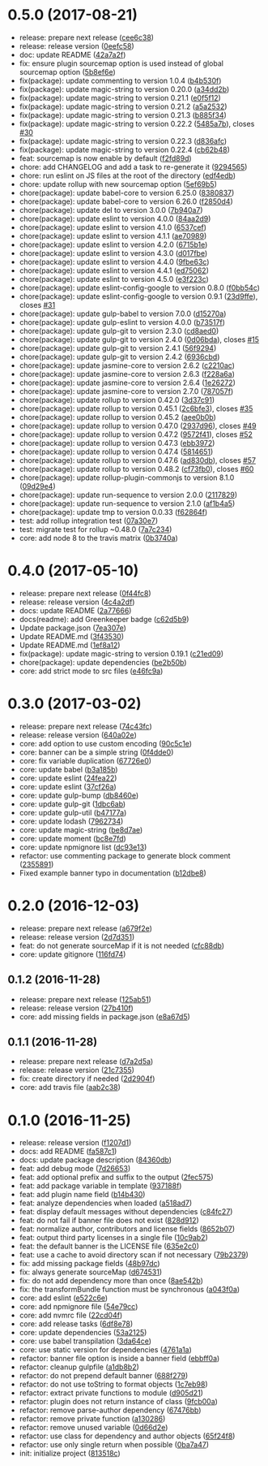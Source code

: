 <a name="0.5.0"></a>
# 0.5.0 (2017-08-21)

* release: prepare next release ([cee6c38](https://github.com/mjeanroy/rollup-plugin-license/commit/cee6c38))
* release: release version ([0eefc58](https://github.com/mjeanroy/rollup-plugin-license/commit/0eefc58))
* doc: update README ([42a7a2f](https://github.com/mjeanroy/rollup-plugin-license/commit/42a7a2f))
* fix: ensure plugin sourcemap option is used instead of global sourcemap option ([5b8ef6e](https://github.com/mjeanroy/rollup-plugin-license/commit/5b8ef6e))
* fix(package): update commenting to version 1.0.4 ([b4b530f](https://github.com/mjeanroy/rollup-plugin-license/commit/b4b530f))
* fix(package): update magic-string to version 0.20.0 ([a34dd2b](https://github.com/mjeanroy/rollup-plugin-license/commit/a34dd2b))
* fix(package): update magic-string to version 0.21.1 ([e0f5f12](https://github.com/mjeanroy/rollup-plugin-license/commit/e0f5f12))
* fix(package): update magic-string to version 0.21.2 ([a5a2532](https://github.com/mjeanroy/rollup-plugin-license/commit/a5a2532))
* fix(package): update magic-string to version 0.21.3 ([b885f34](https://github.com/mjeanroy/rollup-plugin-license/commit/b885f34))
* fix(package): update magic-string to version 0.22.2 ([5485a7b](https://github.com/mjeanroy/rollup-plugin-license/commit/5485a7b)), closes [#30](https://github.com/mjeanroy/rollup-plugin-license/issues/30)
* fix(package): update magic-string to version 0.22.3 ([d836afc](https://github.com/mjeanroy/rollup-plugin-license/commit/d836afc))
* fix(package): update magic-string to version 0.22.4 ([cb62b48](https://github.com/mjeanroy/rollup-plugin-license/commit/cb62b48))
* feat: sourcemap is now enable by default ([f2fd89d](https://github.com/mjeanroy/rollup-plugin-license/commit/f2fd89d))
* chore: add CHANGELOG and add a task to re-generate it ([9294565](https://github.com/mjeanroy/rollup-plugin-license/commit/9294565))
* chore: run eslint on JS files at the root of the directory ([edf4edb](https://github.com/mjeanroy/rollup-plugin-license/commit/edf4edb))
* chore: update rollup with new sourcemap option ([5ef69b5](https://github.com/mjeanroy/rollup-plugin-license/commit/5ef69b5))
* chore(package): update babel-core to version 6.25.0 ([8380837](https://github.com/mjeanroy/rollup-plugin-license/commit/8380837))
* chore(package): update babel-core to version 6.26.0 ([f2850d4](https://github.com/mjeanroy/rollup-plugin-license/commit/f2850d4))
* chore(package): update del to version 3.0.0 ([7b940a7](https://github.com/mjeanroy/rollup-plugin-license/commit/7b940a7))
* chore(package): update eslint to version 4.0.0 ([84aa2d9](https://github.com/mjeanroy/rollup-plugin-license/commit/84aa2d9))
* chore(package): update eslint to version 4.1.0 ([6537cef](https://github.com/mjeanroy/rollup-plugin-license/commit/6537cef))
* chore(package): update eslint to version 4.1.1 ([ae70989](https://github.com/mjeanroy/rollup-plugin-license/commit/ae70989))
* chore(package): update eslint to version 4.2.0 ([6715b1e](https://github.com/mjeanroy/rollup-plugin-license/commit/6715b1e))
* chore(package): update eslint to version 4.3.0 ([d017fbe](https://github.com/mjeanroy/rollup-plugin-license/commit/d017fbe))
* chore(package): update eslint to version 4.4.0 ([9fbe63c](https://github.com/mjeanroy/rollup-plugin-license/commit/9fbe63c))
* chore(package): update eslint to version 4.4.1 ([ed75062](https://github.com/mjeanroy/rollup-plugin-license/commit/ed75062))
* chore(package): update eslint to version 4.5.0 ([e3f223c](https://github.com/mjeanroy/rollup-plugin-license/commit/e3f223c))
* chore(package): update eslint-config-google to version 0.8.0 ([f0bb54c](https://github.com/mjeanroy/rollup-plugin-license/commit/f0bb54c))
* chore(package): update eslint-config-google to version 0.9.1 ([23d9ffe](https://github.com/mjeanroy/rollup-plugin-license/commit/23d9ffe)), closes [#31](https://github.com/mjeanroy/rollup-plugin-license/issues/31)
* chore(package): update gulp-babel to version 7.0.0 ([d15270a](https://github.com/mjeanroy/rollup-plugin-license/commit/d15270a))
* chore(package): update gulp-eslint to version 4.0.0 ([b73517f](https://github.com/mjeanroy/rollup-plugin-license/commit/b73517f))
* chore(package): update gulp-git to version 2.3.0 ([cd8aed0](https://github.com/mjeanroy/rollup-plugin-license/commit/cd8aed0))
* chore(package): update gulp-git to version 2.4.0 ([0d06bda](https://github.com/mjeanroy/rollup-plugin-license/commit/0d06bda)), closes [#15](https://github.com/mjeanroy/rollup-plugin-license/issues/15)
* chore(package): update gulp-git to version 2.4.1 ([56f9294](https://github.com/mjeanroy/rollup-plugin-license/commit/56f9294))
* chore(package): update gulp-git to version 2.4.2 ([6936cbd](https://github.com/mjeanroy/rollup-plugin-license/commit/6936cbd))
* chore(package): update jasmine-core to version 2.6.2 ([c2210ac](https://github.com/mjeanroy/rollup-plugin-license/commit/c2210ac))
* chore(package): update jasmine-core to version 2.6.3 ([f228a6a](https://github.com/mjeanroy/rollup-plugin-license/commit/f228a6a))
* chore(package): update jasmine-core to version 2.6.4 ([1e26272](https://github.com/mjeanroy/rollup-plugin-license/commit/1e26272))
* chore(package): update jasmine-core to version 2.7.0 ([787057f](https://github.com/mjeanroy/rollup-plugin-license/commit/787057f))
* chore(package): update rollup to version 0.42.0 ([3d37c91](https://github.com/mjeanroy/rollup-plugin-license/commit/3d37c91))
* chore(package): update rollup to version 0.45.1 ([2c6bfe3](https://github.com/mjeanroy/rollup-plugin-license/commit/2c6bfe3)), closes [#35](https://github.com/mjeanroy/rollup-plugin-license/issues/35)
* chore(package): update rollup to version 0.45.2 ([aee0b0b](https://github.com/mjeanroy/rollup-plugin-license/commit/aee0b0b))
* chore(package): update rollup to version 0.47.0 ([2937d96](https://github.com/mjeanroy/rollup-plugin-license/commit/2937d96)), closes [#49](https://github.com/mjeanroy/rollup-plugin-license/issues/49)
* chore(package): update rollup to version 0.47.2 ([9572f41](https://github.com/mjeanroy/rollup-plugin-license/commit/9572f41)), closes [#52](https://github.com/mjeanroy/rollup-plugin-license/issues/52)
* chore(package): update rollup to version 0.47.3 ([ebb3972](https://github.com/mjeanroy/rollup-plugin-license/commit/ebb3972))
* chore(package): update rollup to version 0.47.4 ([5814651](https://github.com/mjeanroy/rollup-plugin-license/commit/5814651))
* chore(package): update rollup to version 0.47.6 ([ad830db](https://github.com/mjeanroy/rollup-plugin-license/commit/ad830db)), closes [#57](https://github.com/mjeanroy/rollup-plugin-license/issues/57)
* chore(package): update rollup to version 0.48.2 ([cf73fb0](https://github.com/mjeanroy/rollup-plugin-license/commit/cf73fb0)), closes [#60](https://github.com/mjeanroy/rollup-plugin-license/issues/60)
* chore(package): update rollup-plugin-commonjs to version 8.1.0 ([09d29e4](https://github.com/mjeanroy/rollup-plugin-license/commit/09d29e4))
* chore(package): update run-sequence to version 2.0.0 ([2117829](https://github.com/mjeanroy/rollup-plugin-license/commit/2117829))
* chore(package): update run-sequence to version 2.1.0 ([af1b4a5](https://github.com/mjeanroy/rollup-plugin-license/commit/af1b4a5))
* chore(package): update tmp to version 0.0.33 ([f62864f](https://github.com/mjeanroy/rollup-plugin-license/commit/f62864f))
* test: add rollup integration test ([07a30e7](https://github.com/mjeanroy/rollup-plugin-license/commit/07a30e7))
* test: migrate test for rollup ~0.48.0 ([7a7c234](https://github.com/mjeanroy/rollup-plugin-license/commit/7a7c234))
* core: add node 8 to the travis matrix ([0b3740a](https://github.com/mjeanroy/rollup-plugin-license/commit/0b3740a))



<a name="0.4.0"></a>
# 0.4.0 (2017-05-10)

* release: prepare next release ([0f44fc8](https://github.com/mjeanroy/rollup-plugin-license/commit/0f44fc8))
* release: release version ([4c4a2df](https://github.com/mjeanroy/rollup-plugin-license/commit/4c4a2df))
* docs: update README ([2a77666](https://github.com/mjeanroy/rollup-plugin-license/commit/2a77666))
* docs(readme): add Greenkeeper badge ([c62d5b9](https://github.com/mjeanroy/rollup-plugin-license/commit/c62d5b9))
* Update package.json ([7ea307e](https://github.com/mjeanroy/rollup-plugin-license/commit/7ea307e))
* Update README.md ([3f43530](https://github.com/mjeanroy/rollup-plugin-license/commit/3f43530))
* Update README.md ([1ef8a12](https://github.com/mjeanroy/rollup-plugin-license/commit/1ef8a12))
* fix(package): update magic-string to version 0.19.1 ([c21ed09](https://github.com/mjeanroy/rollup-plugin-license/commit/c21ed09))
* chore(package): update dependencies ([be2b50b](https://github.com/mjeanroy/rollup-plugin-license/commit/be2b50b))
* core: add strict mode to src files ([e46fc9a](https://github.com/mjeanroy/rollup-plugin-license/commit/e46fc9a))



<a name="0.3.0"></a>
# 0.3.0 (2017-03-02)

* release: prepare next release ([74c43fc](https://github.com/mjeanroy/rollup-plugin-license/commit/74c43fc))
* release: release version ([640a02e](https://github.com/mjeanroy/rollup-plugin-license/commit/640a02e))
* core: add option to use custom encoding ([90c5c1e](https://github.com/mjeanroy/rollup-plugin-license/commit/90c5c1e))
* core: banner can be a simple string ([0f4dde0](https://github.com/mjeanroy/rollup-plugin-license/commit/0f4dde0))
* core: fix variable duplication ([67726e0](https://github.com/mjeanroy/rollup-plugin-license/commit/67726e0))
* core: update babel ([b3a185b](https://github.com/mjeanroy/rollup-plugin-license/commit/b3a185b))
* core: update eslint ([24fea22](https://github.com/mjeanroy/rollup-plugin-license/commit/24fea22))
* core: update eslint ([37cf26a](https://github.com/mjeanroy/rollup-plugin-license/commit/37cf26a))
* core: update gulp-bump ([db8460e](https://github.com/mjeanroy/rollup-plugin-license/commit/db8460e))
* core: update gulp-git ([1dbc6ab](https://github.com/mjeanroy/rollup-plugin-license/commit/1dbc6ab))
* core: update gulp-util ([b47177a](https://github.com/mjeanroy/rollup-plugin-license/commit/b47177a))
* core: update lodash ([7962734](https://github.com/mjeanroy/rollup-plugin-license/commit/7962734))
* core: update magic-string ([be8d7ae](https://github.com/mjeanroy/rollup-plugin-license/commit/be8d7ae))
* core: update moment ([bc8e7fd](https://github.com/mjeanroy/rollup-plugin-license/commit/bc8e7fd))
* core: update npmignore list ([dc93e13](https://github.com/mjeanroy/rollup-plugin-license/commit/dc93e13))
* refactor: use commenting package to generate block comment ([2355891](https://github.com/mjeanroy/rollup-plugin-license/commit/2355891))
* Fixed example banner typo in documentation ([b12dbe8](https://github.com/mjeanroy/rollup-plugin-license/commit/b12dbe8))



<a name="0.2.0"></a>
# 0.2.0 (2016-12-03)

* release: prepare next release ([a679f2e](https://github.com/mjeanroy/rollup-plugin-license/commit/a679f2e))
* release: release version ([2d7d351](https://github.com/mjeanroy/rollup-plugin-license/commit/2d7d351))
* feat: do not generate sourceMap if it is not needed ([cfc88db](https://github.com/mjeanroy/rollup-plugin-license/commit/cfc88db))
* core: update gitignore ([116fd74](https://github.com/mjeanroy/rollup-plugin-license/commit/116fd74))



<a name="0.1.2"></a>
## 0.1.2 (2016-11-28)

* release: prepare next release ([125ab51](https://github.com/mjeanroy/rollup-plugin-license/commit/125ab51))
* release: release version ([27b410f](https://github.com/mjeanroy/rollup-plugin-license/commit/27b410f))
* core: add missing fields in package.json ([e8a67d5](https://github.com/mjeanroy/rollup-plugin-license/commit/e8a67d5))



<a name="0.1.1"></a>
## 0.1.1 (2016-11-28)

* release: prepare next release ([d7a2d5a](https://github.com/mjeanroy/rollup-plugin-license/commit/d7a2d5a))
* release: release version ([21c7355](https://github.com/mjeanroy/rollup-plugin-license/commit/21c7355))
* fix: create directory if needed ([2d2904f](https://github.com/mjeanroy/rollup-plugin-license/commit/2d2904f))
* core: add travis file ([aab2c38](https://github.com/mjeanroy/rollup-plugin-license/commit/aab2c38))



<a name="0.1.0"></a>
# 0.1.0 (2016-11-25)

* release: release version ([f1207d1](https://github.com/mjeanroy/rollup-plugin-license/commit/f1207d1))
* docs: add README ([fa587c1](https://github.com/mjeanroy/rollup-plugin-license/commit/fa587c1))
* docs: update package description ([84360db](https://github.com/mjeanroy/rollup-plugin-license/commit/84360db))
* feat: add debug mode ([7d26653](https://github.com/mjeanroy/rollup-plugin-license/commit/7d26653))
* feat: add optional prefix and suffix to the output ([2fec575](https://github.com/mjeanroy/rollup-plugin-license/commit/2fec575))
* feat: add package variable in template ([937188f](https://github.com/mjeanroy/rollup-plugin-license/commit/937188f))
* feat: add plugin name field ([b14b430](https://github.com/mjeanroy/rollup-plugin-license/commit/b14b430))
* feat: analyze dependencies when loaded ([a518ad7](https://github.com/mjeanroy/rollup-plugin-license/commit/a518ad7))
* feat: display default messages without dependencies ([c84fc27](https://github.com/mjeanroy/rollup-plugin-license/commit/c84fc27))
* feat: do not fail if banner file does not exist ([828d912](https://github.com/mjeanroy/rollup-plugin-license/commit/828d912))
* feat: normalize author, contributors and license fields ([8652b07](https://github.com/mjeanroy/rollup-plugin-license/commit/8652b07))
* feat: output third party licenses in a single file ([10c9ab2](https://github.com/mjeanroy/rollup-plugin-license/commit/10c9ab2))
* feat: the default banner is the LICENSE file ([635e2c0](https://github.com/mjeanroy/rollup-plugin-license/commit/635e2c0))
* feat: use a cache to avoid directory scan if not necessary ([79b2379](https://github.com/mjeanroy/rollup-plugin-license/commit/79b2379))
* fix: add missing package fields ([48b97dc](https://github.com/mjeanroy/rollup-plugin-license/commit/48b97dc))
* fix: always generate sourceMap ([d674531](https://github.com/mjeanroy/rollup-plugin-license/commit/d674531))
* fix: do not add dependency more than once ([8ae542b](https://github.com/mjeanroy/rollup-plugin-license/commit/8ae542b))
* fix: the transformBundle function must be synchronous ([a043f0a](https://github.com/mjeanroy/rollup-plugin-license/commit/a043f0a))
* core: add eslint ([e522c6e](https://github.com/mjeanroy/rollup-plugin-license/commit/e522c6e))
* core: add npmignore file ([54e79cc](https://github.com/mjeanroy/rollup-plugin-license/commit/54e79cc))
* core: add nvmrc file ([22cd04f](https://github.com/mjeanroy/rollup-plugin-license/commit/22cd04f))
* core: add release tasks ([6df8e78](https://github.com/mjeanroy/rollup-plugin-license/commit/6df8e78))
* core: update dependencies ([53a2125](https://github.com/mjeanroy/rollup-plugin-license/commit/53a2125))
* core: use babel transpilation ([3da64ce](https://github.com/mjeanroy/rollup-plugin-license/commit/3da64ce))
* core: use static version for dependencies ([4761a1a](https://github.com/mjeanroy/rollup-plugin-license/commit/4761a1a))
* refactor: banner file option is inside a banner field ([ebbff0a](https://github.com/mjeanroy/rollup-plugin-license/commit/ebbff0a))
* refactor: cleanup gulpfile ([a1db8b2](https://github.com/mjeanroy/rollup-plugin-license/commit/a1db8b2))
* refactor: do not prepend default banner ([688f279](https://github.com/mjeanroy/rollup-plugin-license/commit/688f279))
* refactor: do not use toString to format objects ([1c7eb98](https://github.com/mjeanroy/rollup-plugin-license/commit/1c7eb98))
* refactor: extract private functions to module ([d905d21](https://github.com/mjeanroy/rollup-plugin-license/commit/d905d21))
* refactor: plugin does not return instance of class ([9fcb00a](https://github.com/mjeanroy/rollup-plugin-license/commit/9fcb00a))
* refactor: remove parse-author dependency ([67476bb](https://github.com/mjeanroy/rollup-plugin-license/commit/67476bb))
* refactor: remove private function ([a130286](https://github.com/mjeanroy/rollup-plugin-license/commit/a130286))
* refactor: remove unused variable ([0d66d2e](https://github.com/mjeanroy/rollup-plugin-license/commit/0d66d2e))
* refactor: use class for dependency and author objects ([65f24f8](https://github.com/mjeanroy/rollup-plugin-license/commit/65f24f8))
* refactor: use only single return when possible ([0ba7a47](https://github.com/mjeanroy/rollup-plugin-license/commit/0ba7a47))
* init: initialize project ([813518c](https://github.com/mjeanroy/rollup-plugin-license/commit/813518c))



